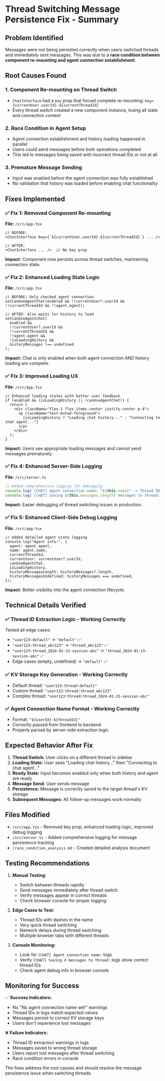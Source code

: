 # Thread Switching Message Persistence Fix - Summary

## Problem Identified

Messages were not being persisted correctly when users switched threads and immediately sent messages. This was due to a **race condition between component re-mounting and agent connection establishment**.

## Root Causes Found

### 1. **Component Re-mounting on Thread Switch**
- `ChatInterface` had a `key` prop that forced complete re-mounting: `key={currentUser.userId}-${currentThreadId}`
- Every thread switch created a new component instance, losing all state and connection context

### 2. **Race Condition in Agent Setup**
- Agent connection establishment and history loading happened in parallel
- Users could send messages before both operations completed
- This led to messages being saved with incorrect thread IDs or not at all

### 3. **Premature Message Sending**
- Input was enabled before the agent connection was fully established
- No validation that history was loaded before enabling chat functionality

## Fixes Implemented

### ✅ Fix 1: Removed Component Re-mounting
**File:** `/src/app.tsx`
```tsx
// BEFORE:
<ChatInterface key={`${currentUser.userId}-${currentThreadId}`} ... />

// AFTER:
<ChatInterface ... />  // No key prop
```
**Impact:** Component now persists across thread switches, maintaining connection state.

### ✅ Fix 2: Enhanced Loading State Logic
**File:** `/src/app.tsx`
```tsx
// BEFORE: Only checked agent connection
setCanUseAgentChat(enabled && !!currentUser?.userId && !!currentThreadId && !!agent.agent);

// AFTER: Also waits for history to load
setCanUseAgentChat(
  enabled && 
  !!currentUser?.userId && 
  !!currentThreadId && 
  !!agent.agent && 
  !isLoadingHistory && 
  historyMessages !== undefined
);
```
**Impact:** Chat is only enabled when both agent connection AND history loading are complete.

### ✅ Fix 3: Improved Loading UX
**File:** `/src/app.tsx`
```tsx
// Enhanced loading states with better user feedback
if (enabled && (isLoadingHistory || !canUseAgentChat)) {
  return (
    <div className="flex-1 flex items-center justify-center p-4">
      <p className="text-muted-foreground">
        {isLoadingHistory ? "Loading chat history..." : "Connecting to chat agent..."}
      </p>
    </div>
  );
}
```
**Impact:** Users see appropriate loading messages and cannot send messages prematurely.

### ✅ Fix 4: Enhanced Server-Side Logging
**File:** `/src/server.ts`
```typescript
// Added comprehensive logging for debugging
console.log(`[CHAT] Agent connection name: "${this.name}" -> Thread ID: "${threadId}"`);
console.log(`[CHAT] Saving ${this.messages.length} messages to thread: ${threadKey}`);
```
**Impact:** Easier debugging of thread switching issues in production.

### ✅ Fix 5: Enhanced Client-Side Debug Logging
**File:** `/src/app.tsx`
```tsx
// Added detailed agent state logging
console.log("Agent info:", {
  agent: agent.agent,
  name: agent.name,
  currentThreadId,
  currentUser: currentUser?.userId,
  canUseAgentChat,
  isLoadingHistory,
  historyMessagesLength: historyMessages?.length,
  historyMessagesUndefined: historyMessages === undefined,
});
```
**Impact:** Better visibility into the agent connection lifecycle.

## Technical Details Verified

### ✅ Thread ID Extraction Logic - Working Correctly
Tested all edge cases:
- `"user123-default"` → `"default"` ✅
- `"user123-thread_abc123"` → `"thread_abc123"` ✅
- `"user123-thread_2024-01-15-session-abc"` → `"thread_2024-01-15-session-abc"` ✅
- Edge cases (empty, undefined) → `"default"` ✅

### ✅ KV Storage Key Generation - Working Correctly
- Default thread: `"user123:thread:default"`
- Custom thread: `"user123:thread:thread_abc123"`
- Complex thread: `"user123:thread:thread_2024-01-15-session-abc"`

### ✅ Agent Connection Name Format - Working Correctly
- Format: `"${userId}-${threadId}"`
- Correctly passed from frontend to backend
- Properly parsed by server-side extraction logic

## Expected Behavior After Fix

1. **Thread Switch:** User clicks on a different thread in sidebar
2. **Loading State:** User sees "Loading chat history..." then "Connecting to chat agent..."
3. **Ready State:** Input becomes enabled only when both history and agent are ready
4. **Message Send:** User sends message
5. **Persistence:** Message is correctly saved to the target thread's KV storage
6. **Subsequent Messages:** All follow-up messages work normally

## Files Modified

- `/src/app.tsx` - Removed key prop, enhanced loading logic, improved debug logging
- `/src/server.ts` - Added comprehensive logging for message persistence tracking
- `/race_condition_analysis.md` - Created detailed analysis document

## Testing Recommendations

1. **Manual Testing:**
   - Switch between threads rapidly
   - Send messages immediately after thread switch
   - Verify messages appear in correct threads
   - Check browser console for proper logging

2. **Edge Cases to Test:**
   - Thread IDs with dashes in the name
   - Very quick thread switching
   - Network delays during thread switching
   - Multiple browser tabs with different threads

3. **Console Monitoring:**
   - Look for `[CHAT] Agent connection name:` logs
   - Verify `[CHAT] Saving X messages to thread:` logs show correct thread IDs
   - Check agent debug info in browser console

## Monitoring for Success

✅ **Success Indicators:**
- No "No agent connection name set!" warnings
- Thread IDs in logs match expected values
- Messages persist to correct KV storage keys
- Users don't experience lost messages

❌ **Failure Indicators:**
- Thread ID extraction warnings in logs
- Messages saved to wrong thread storage
- Users report lost messages after thread switching
- Race condition errors in console

The fixes address the root causes and should resolve the message persistence issue when switching threads.